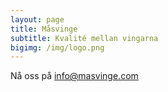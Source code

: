 ```yaml
---
layout: page
title: Måsvinge
subtitle: Kvalité mellan vingarna
bigimg: /img/logo.png
---
```

Nå oss på info@masvinge.com
